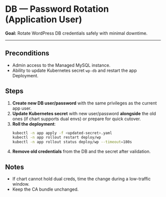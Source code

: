 # DB — Password Rotation (Application User)

**Goal:** Rotate WordPress DB credentials safely with minimal downtime.

---

## Preconditions
- Admin access to the Managed MySQL instance.
- Ability to update Kubernetes secret `wp-db` and restart the app Deployment.

## Steps
1. **Create new DB user/password** with the same privileges as the current app user.
2. **Update Kubernetes secret** with new user/password **alongside** the old ones (if chart supports dual envs) or prepare for quick cutover.
3. **Roll the deployment**:
   ```bash
   kubectl -n app apply -f <updated-secret>.yaml
   kubectl -n app rollout restart deploy/wp
   kubectl -n app rollout status deploy/wp --timeout=180s
   ```
4. **Remove old credentials** from the DB and the secret after validation.

## Notes
- If chart cannot hold dual creds, time the change during a low-traffic window.
- Keep the CA bundle unchanged.
